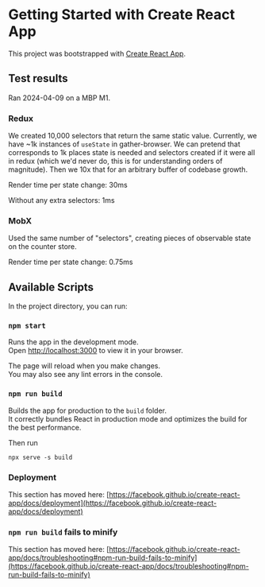 # Getting Started with Create React App

This project was bootstrapped with [Create React App](https://github.com/facebook/create-react-app).

## Test results

Ran 2024-04-09 on a MBP M1.

### Redux

We created 10,000 selectors that return the same static value. Currently, we have ~1k instances of `useState` in gather-browser. We can pretend that corresponds to 1k places state is needed and selectors created if it were all in redux (which we'd never do, this is for understanding orders of magnitude). Then we 10x that for an arbitrary buffer of codebase growth.

Render time per state change: 30ms

Without any extra selectors: 1ms

### MobX

Used the same number of "selectors", creating pieces of observable state on the counter store.

Render time per state change: 0.75ms

## Available Scripts

In the project directory, you can run:

### `npm start`

Runs the app in the development mode.\
Open [http://localhost:3000](http://localhost:3000) to view it in your browser.

The page will reload when you make changes.\
You may also see any lint errors in the console.

### `npm run build`

Builds the app for production to the `build` folder.\
It correctly bundles React in production mode and optimizes the build for the best performance.

Then run

```shell
npx serve -s build
```

### Deployment

This section has moved here: [https://facebook.github.io/create-react-app/docs/deployment](https://facebook.github.io/create-react-app/docs/deployment)

### `npm run build` fails to minify

This section has moved here: [https://facebook.github.io/create-react-app/docs/troubleshooting#npm-run-build-fails-to-minify](https://facebook.github.io/create-react-app/docs/troubleshooting#npm-run-build-fails-to-minify)
